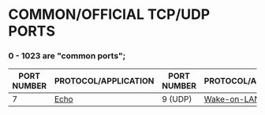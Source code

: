 # COMMON/OFFICIAL TCP/UDP PORTS
### 0 - 1023 are "common ports"; 
PORT NUMBER | PROTOCOL/APPLICATION | PORT NUMBER | PROTOCOL/APPLICATION
----------- | -------------------- | ----------- | --------------------
7 | [Echo](https://en.wikipedia.org/wiki/Echo_Protocol) | 9 (UDP) | [Wake-on-LAN](https://en.wikipedia.org/wiki/Wake-on-LAN)
